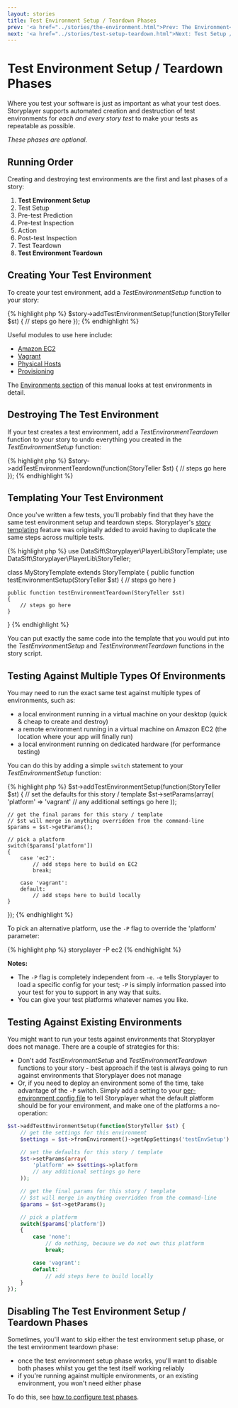 ```yaml
---
layout: stories
title: Test Environment Setup / Teardown Phases
prev: '<a href="../stories/the-environment.html">Prev: The Environment</a>'
next: '<a href="../stories/test-setup-teardown.html">Next: Test Setup / Teardown Phases</a>'
---
```


# Test Environment Setup / Teardown Phases

Where you test your software is just as important as what your test does.  Storyplayer supports automated creation and destruction of test environments for _each and every story test_ to make your tests as repeatable as possible.

*These phases are optional.*

## Running Order

Creating and destroying test environments are the first and last phases of a story:

1. __Test Environment Setup__
1. Test Setup
1. Pre-test Prediction
1. Pre-test Inspection
1. Action
1. Post-test Inspection
1. Test Teardown
1. __Test Environment Teardown__

## Creating Your Test Environment

To create your test environment, add a _TestEnvironmentSetup_ function to your story:

{% highlight php %}
$story->addTestEnvironmentSetup(function(StoryTeller $st) {
    // steps go here
});
{% endhighlight %}

Useful modules to use here include:

* [Amazon EC2](../modules/ec2/index.html)
* [Vagrant](../modules/vagrant/index.html)
* [Physical Hosts](../modules/physical-hosts/index.html)
* [Provisioning](../modules/provisioning/index.html)

The [Environments section](../environments/index.html) of this manual looks at test environments in detail.

## Destroying The Test Environment

If your test creates a test environment, add a _TestEnvironmentTeardown_ function to your story to undo everything you created in the _TestEnvironmentSetup_ function:

{% highlight php %}
$story->addTestEnvironmentTeardown(function(StoryTeller $st) {
    // steps go here
});
{% endhighlight %}

## Templating Your Test Environment

Once you've written a few tests, you'll probably find that they have the same test environment setup and teardown steps. Storyplayer's [story templating](story-templates.html) feature was originally added to avoid having to duplicate the same steps across multiple tests.

{% highlight php %}
use DataSift\Storyplayer\PlayerLib\StoryTemplate;
use DataSift\Storyplayer\PlayerLib\StoryTeller;

class MyStoryTemplate extends StoryTemplate
{
    public function testEnvironmentSetup(StoryTeller $st)
    {
        // steps go here
    }

    public function testEnvironmentTeardown(StoryTeller $st)
    {
        // steps go here
    }
}
{% endhighlight %}

You can put exactly the same code into the template that you would put into the _TestEnvironmentSetup_ and _TestEnvironmentTeardown_ functions in the story script.

## Testing Against Multiple Types Of Environments

You may need to run the exact same test against multiple types of environments, such as:

* a local environment running in a virtual machine on your desktop (quick & cheap to create and destroy)
* a remote environment running in a virtual machine on Amazon EC2 (the location where your app will finally run)
* a local environment running on dedicated hardware (for performance testing)

You can do this by adding a simple `switch` statement to your _TestEnvironmentSetup_ function:

{% highlight php %}
$st->addTestEnvironmentSetup(function(StoryTeller $st) {
    // set the defaults for this story / template
    $st->setParams(array(
        'platform' => 'vagrant'
        // any additional settings go here
    ));

    // get the final params for this story / template
    // $st will merge in anything overridden from the command-line
    $params = $st->getParams();

    // pick a platform
    switch($params['platform'])
    {
        case 'ec2':
            // add steps here to build on EC2
            break;

        case 'vagrant':
        default:
            // add steps here to build locally
    }
});
{% endhighlight %}

To pick an alternative platform, use the `-P` flag to override the 'platform' parameter:

{% highlight php %}
storyplayer -P ec2 <your story>
{% endhighlight %}

__Notes:__

* The `-P` flag is completely independent from `-e`.  `-e` tells Storyplayer to load a specific config for your test; `-P` is simply information passed into your test for you to support in any way that suits.
* You can give your test platforms whatever names you like.

## Testing Against Existing Environments

You might want to run your tests against environments that Storyplayer does not manage.  There are a couple of strategies for this:

* Don't add _TestEnvironmentSetup_ and _TestEnvironmentTeardown_ functions to your story - best approach if the test is always going to run against environments that Storyplayer does not manage
* Or, if you need to deploy an environment some of the time, take advantage of the `-P` switch.  Simply add a setting to your [per-environment config file](../configuration/environment-config.html) to tell Storyplayer what the default platform should be for your environment, and make one of the platforms a no-operation:

```php
$st->addTestEnvironmentSetup(function(StoryTeller $st) {
    // get the settings for this environment
    $settings = $st->fromEnvironment()->getAppSettings('testEnvSetup')

    // set the defaults for this story / template
    $st->setParams(array(
        'platform' => $settings->platform
        // any additional settings go here
    ));

    // get the final params for this story / template
    // $st will merge in anything overridden from the command-line
    $params = $st->getParams();

    // pick a platform
    switch($params['platform'])
    {
        case 'none':
            // do nothing, because we do not own this platform
            break;

        case 'vagrant':
        default:
            // add steps here to build locally
    }
});
```

## Disabling The Test Environment Setup / Teardown Phases

Sometimes, you'll want to skip either the test environment setup phase, or the test environment teardown phase:

* once the test environment setup phase works, you'll want to disable both phases whilst you get the test itself working reliably
* if you're running against multiple environments, or an existing environment, you won't need either phase

To do this, see [how to configure test phases](../configuration/test-phases.html).